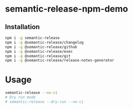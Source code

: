 # semantic-release-npm-demo

## Installation

```bash
npm i -g semantic-release
npm i -g @semantic-release/changelog
npm i -g @semantic-release/github
npm i -g @semantic-release/exec
npm i -g @semantic-release/git
npm i -g @semantic-release/release-notes-generator
```

# Usage


```bash
semantic-release --no-ci
# Dry run mode
# semantic-release --dry-run --no-ci
```